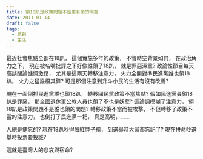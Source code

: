 ```yaml
---
title: 領18趴是政策問題不是誰有領的問題
date: 2011-01-14
draft: false
tags:
  - 原創
  - 生活
---
```

最近社會焦點全都在18趴，
這個實施多年的政策，
不管時空背景如何，
在政治角力之下，
現在被名嘴批評之下好像誰領了18趴，
就是罪惡深重?
政論性節目每天高談闊論慷慨激昂，
尤其是這兩天轉移注意力，
火力全開對準民進黨誰也領18趴，
火力之猛誰檔其鋒?
可是那個注意到升斗小民的生活有沒有改善?

現在一面倒抓民進黨誰也領18趴，
轉移國民黨政策不當焦點?
假如民進黨員領18趴是罪惡，
那全國退休軍公教人員也領了不也是妖孽?
這論調模糊了注意力，
領18趴是政策問題不是誰也領的問題?
轉移政策不當而被攻擊，
不但轉移了政策不當的注意力，
也倒打了民進黨一耙，
真是高明，......

人總是健忘的?
現在18趴吵得臉紅脖子粗，
到選舉時大家都忘記了?
現在拼命吵選舉時投票要投誰?

這就是臺灣人的悲哀與宿命?

